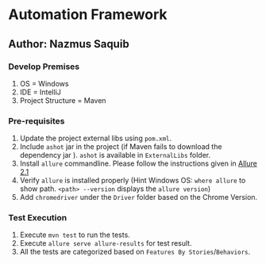 # Automation Framework 
## Author: Nazmus Saquib
### Develop Premises
1. OS = Windows
2. IDE = IntelliJ
3. Project Structure = Maven

### Pre-requisites
1. Update the project external libs using `pom.xml`.
2. Include `ashot` jar in the project (if Maven fails to download the dependency jar ). `ashot` is available in `ExternalLibs` folder.
3. Install `allure` commandline. Please follow the instructions given in [Allure 2.1](https://docs.qameta.io/allure/)
4. Verify `allure` is installed properly (Hint Windows OS: `where allure` to show path. `<path> --version` displays the `allure version`)
5. Add `chromedriver` under the `Driver` folder based on the Chrome Version.

### Test Execution
1. Execute `mvn test` to run the tests.
2. Execute `allure serve allure-results` for test result.
3. All the tests are categorized based on `Features By Stories`/`Behaviors`.

